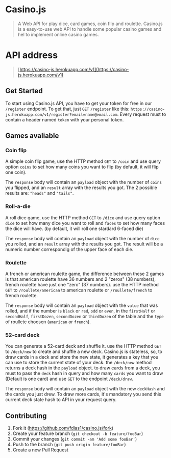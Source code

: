 # Casino.js
> A Web API for play dice, card games, coin flip and roulette.
Casino.js is a easy-to-use web API to handle some popular casino games and hel to implement online casino games.

# API address
> [https://casino-js.herokuapp.com/v1](https://casino-js.herokuapp.com/v1)
## Get Started

To start using Casino.js API, you have to get your token for free in our ```/register``` endpoint. To get that, just ```GET``` ```/register``` like this: ```https://casino-js.herokuapp.com/v1/register?email=name@email.com```.
Every request must to contain a header named ```token``` with your personal token.

## Games avaliable

### Coin flip

A simple coin flip game, use the HTTP method ```GET``` to ```/coin``` and use query option ```coins``` to set how many coins you want to flip (by default, it will flip one coin).

The ```response``` body will contain an ```payload``` object with the number of ```coins``` you flipped, and an ```result``` array with the results you got. The 2 possible results are: ```"heads"``` and ```"tails"```.


### Roll-a-die

A roll dice game, use the HTTP method ```GET``` to ```/dice``` and use query option ```dice``` to set how many dice you want to roll and ```faces``` to set how many faces the dice will have. (by default, it will roll one stardard 6-faced die)

The ```response``` body will contain an ```payload``` object with the number of ```dice``` you rolled, and an ```result``` array with the results you got. The result will be a numeric number correspondig of the upper face of each die.


### Roulette

A french or american roulette game, the difference between these 2 games is that american roulette have 36 numbers and 2 "zeros" (38 numbers), french roulette have just one "zero" (37 numbers). use the HTTP method ```GET``` to ```/roullete/american``` to american roulette or ```/roullete/french``` to french roulette.

The ```response``` body will contain an ```payload``` object with the ```value``` that was rolled, and if the number is ```black``` or ```red```, ```odd``` or ```even```, in the ```firstHalf``` or ```secondHalf```, ```firstDozen```, ```secondDozen``` or ```thirdDozen``` of the table and the ```type``` of roullete choosen (```american``` or ```french```).


### 52-card deck

You can generate a 52-card deck and shuffle it. use the HTTP method ```GET``` to ```/deck/new``` to create and shuffle a new deck.
Casino.js is stateless, so, to draw cards in a deck and store the new state, it generates a key that you can use to store the current state of your deck.
the ```/deck/new``` method returns a deck hash in the ```payload``` object. to draw cards from a deck, you must to pass the ```deck``` hash in query and how many ```cards``` you want to draw (Default is one card) and use ```GET``` to the endpoint ```/deck/draw```. 

The ```response``` body will contain an ```payload``` object with the new ```deckHash``` and the cards you just drew. To draw more cards, it's mandatory you send this current deck state hash to API in your request query. 


## Contributing

1. Fork it (<https://github.com/fdias1/casino.js/fork>)
2. Create your feature branch (`git checkout -b feature/fooBar`)
3. Commit your changes (`git commit -am 'Add some fooBar'`)
4. Push to the branch (`git push origin feature/fooBar`)
5. Create a new Pull Request
